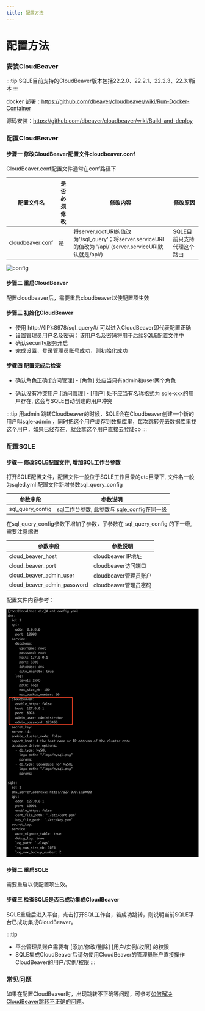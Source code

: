 ```yaml
---
title: 配置方法
---
```


# 配置方法
### 安装CloudBeaver
:::tip
SQLE目前支持的CloudBeaver版本包括22.2.0、22.2.1、22.2.3、22.3.1版本
:::

docker 部署：https://github.com/dbeaver/cloudbeaver/wiki/Run-Docker-Container

源码安装：https://github.com/dbeaver/cloudbeaver/wiki/Build-and-deploy

### 配置CloudBeaver
#### 步骤一 修改CloudBeaver配置文件cloudbeaver.conf
CloudBeaver.conf配置文件通常在conf路径下

|配置文件名 | 是否必须修改 | 修改内容 | 修改原因|
|--|--|--|--|
|cloudbeaver.conf|是|将server.rootURI的值改为'/sql_query'；将server.serviceURI 的值改为 '/api/'(server.serviceURI默认就是/api/)|SQLE目前只支持代理这个路由|
![config](img/config.png)

#### 步骤二 重启CloudBeaver
配置cloudbeaver后，需要重启cloudbeaver以使配置项生效

#### 步骤三 初始化CloudBeaver
* 使用 http://{IP}:8978/sql_query#/ 可以进入CloudBeaver即代表配置正确
* 设置管理员用户名及密码：该用户名及密码将用于后续SQLE配置文件中
* 确认security服务开启
* 完成设置，登录管理员账号成功，则初始化成功

#### 步骤四 配置完成后检查
* 确认角色正确:[访问管理] - [角色] 处应当只有admin和user两个角色

* 确认没有冲突用户:[访问管理] - [用户] 处不应当有名称格式为 sqle-xxx的用户存在, 这会与SQLE自动创建的用户冲突

:::tip
用admin 跳转Cloudbeaver的时候，SQLE会在Cloudbeaver创建一个新的用户叫sqle-admin ，同时把这个用户缓存到数据库里，每次跳转先去数据库里找这个用户，如果已经存在，就会拿这个用户直接去登陆cb 
:::

### 配置SQLE
#### 步骤一 修改SQLE配置文件, 增加SQL工作台参数
打开SQLE配置文件，配置文件一般位于SQLE工作目录的etc目录下, 文件名一般为sqled.yml
配置文件新增参数sql_query_config

|参数字段 | 参数说明 |
|--|-----|
|sql_query_config|sql工作台参数, 此参数与 sqle_config在同一级|

在sql_query_config参数下增加子参数，子参数在 sql_query_config 的下一级, 需要注意缩进

|参数字段 |	参数说明|
|--|-----|
|cloud_beaver_host|cloudbeaver IP地址|
|cloud_beaver_port | cloudbeaver访问端口|
|cloud_beaver_admin_user | cloudbeaver管理员账户 |
|cloud_beaver_admin_password|cloudbeaver管理员密码|

配置文件内容参考：

![sqleconfig](img/sqleconfig.png)

#### 步骤二 重启SQLE
需要重启以使配置项生效。

#### 步骤三 检查SQLE是否已成功集成CloudBeaver
SQLE重启后进入平台，点击打开SQL工作台，若成功跳转，则说明当前SQLE平台已成功集成CloudBeaver。

:::tip
* 平台管理员账户需要有 [添加/修改/删除] [用户/实例/权限] 的权限
* SQLE集成CloudBeaver后请勿使用CloudBeaver的管理员账户直接操作CloudBeaver的用户/实例/权限
:::

### 常见问题
如果在配置CloudBeaver时，出现跳转不正确等问题，可参考[如何解决CloudBeaver跳转不正确的问题](https://github.com/actiontech/sqle/discussions/1521)。